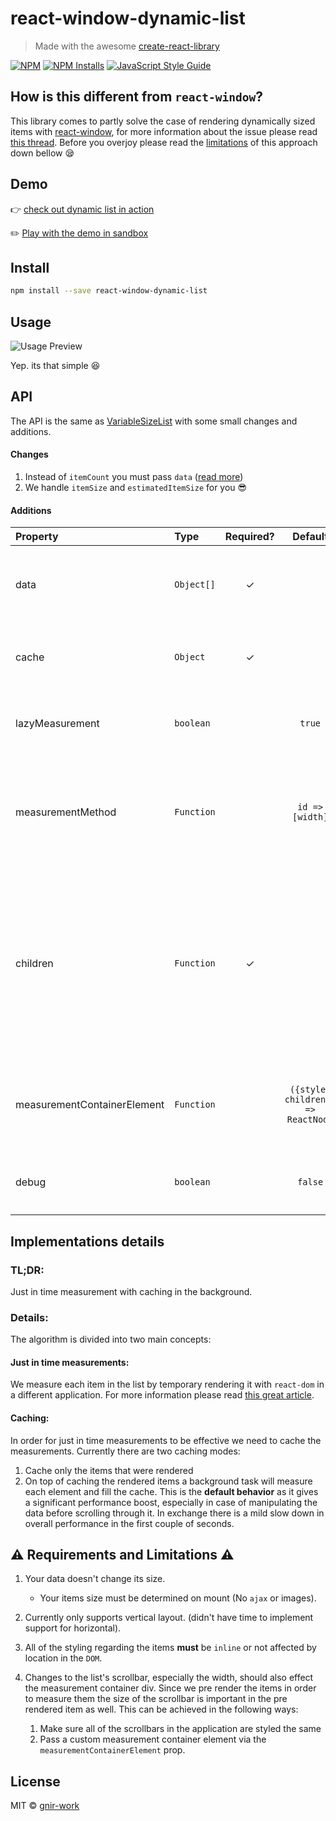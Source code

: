 # react-window-dynamic-list

> Made with the awesome [create-react-library](https://github.com/transitive-bullshit/create-react-library)

[![NPM](https://img.shields.io/npm/v/react-window-dynamic-list.svg)](https://www.npmjs.com/package/react-window-dynamic-list) [![NPM Installs](https://img.shields.io/npm/dw/react-window-dynamic-list?label=NPM%20installs)](https://www.npmjs.com/package/react-window-dynamic-list) [![JavaScript Style Guide](https://img.shields.io/badge/code_style-standard-brightgreen.svg)](https://standardjs.com)

## How is this different from `react-window`?

This library comes to partly solve the case of rendering dynamically sized items with [react-window](https://github.com/bvaughn/react-window),
for more information about the issue please read [this thread](https://github.com/bvaughn/react-window/issues/6).
Before you overjoy please read the [limitations](#warning-requirements-and-limitations-warning) of this approach down bellow :sleepy:

## Demo

👉 [check out dynamic list in action](https://gnir-work.github.io/react-window-dynamic-list/)

:pencil2: [Play with the demo in sandbox](https://codesandbox.io/s/react-window-dynamic-list-example-iwvis?file=/src/App.js)

## Install

```bash
npm install --save react-window-dynamic-list
```

## Usage

![Usage Preview](docs/carbon.png)

Yep. its that simple :satisfied:

## API

The API is the same as [VariableSizeList](https://react-window.now.sh/#/api/VariableSizeList) with some small changes and additions.

#### Changes

1. Instead of `itemCount` you must pass `data` ([read more](#additions))
2. We handle `itemSize` and `estimatedItemSize` for you :sunglasses:

#### Additions

| Property                    | Type       | Required? | Default                            | Description |
| :-------------------------- | :--------- | :-------: | :--------------------------------: | :-----------|
| data                        | `Object[]` |     ✓     |                                    | All of the data that will be displayed in the list. <br />Each `object` must contain an unique `id` field.<br />For example: `[{id: 1, ...}, {id: 2, ....}`] |
| cache                       | `Object`   |     ✓     |                                    | The cache object which the list will use for caching the calculated sizes.<br />Check the [example](#usage) for how to create it. |
| lazyMeasurement             | `boolean`  |           |  `true`                            | Whether the application should fill the cache in the background.<br />For more information read the [caching section](#caching). |
| measurementMethod           | `Function` |           | `id => [width]`                    | A function that returns a list of width ranges and or values that the height should be calculated for, e.g. `id => data[id].type === 'message' ? [[320, 400], 600, [700, 1100]] : [600]`. Alternative accepted return value is the height of the item as number. |
| children                    | `Function` |     ✓     |                                    | Same function as from `react-window` but passes an additional `itemWidth` prop, this prop is the current item width during render and the (max) value for every range/value defined above during measurement. In this case for item type message: 400, 600, 1100 and other items: 600. Do **not** use the width from `AutoSizer` to make your component responsive, use itemWidth instead. |
| measurementContainerElement | `Function` |           | `({style, children}) => ReactNode` | A custom container element in which the elements will be rendered for measuring. Especially useful for changing the [scrollbar width](#warning-requirements-and-limitations-warning). <br/>You **must** pass the `style` prop to your element. |
| debug                       | `boolean`  |           | `false`                            | Whether the measurement layer should be visible, useful for debugging a custom `measurementContainerElement` |

## Implementations details

### TL;DR:

Just in time measurement with caching in the background.

### Details:

The algorithm is divided into two main concepts:

#### Just in time measurements:

We measure each item in the list by temporary rendering it with `react-dom` in a different application.
For more information please read [this great article](https://medium.com/trabe/measuring-non-rendered-elements-in-react-with-portals-c5b7c51aec25).

#### Caching:

In order for just in time measurements to be effective we need to cache the measurements.
Currently there are two caching modes:

1. Cache only the items that were rendered
2. On top of caching the rendered items a background task will measure each element and fill the cache.
   This is the **default behavior** as it gives a significant performance boost, especially in case of manipulating the data before scrolling through it.
   In exchange there is a mild slow down in overall performance in the first couple of seconds.

## :warning: Requirements and Limitations :warning:

1. Your data doesn't change its size.

   - Your items size must be determined on mount (No `ajax` or images).

2. Currently only supports vertical layout. (didn't have time to implement support for horizontal).

3. All of the styling regarding the items **must** be `inline` or not affected by location in the `DOM`.

4. Changes to the list's scrollbar, especially the width, should also effect the measurement container div.
   Since we pre render the items in order to measure them the size of the scrollbar is important in the pre rendered item as well. This can be achieved in the following ways:

   1. Make sure all of the scrollbars in the application are styled the same
   2. Pass a custom measurement container element via the `measurementContainerElement` prop.

## License

MIT © [gnir-work](https://github.com/gnir-work)
